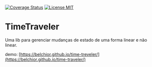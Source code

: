 [![Coverage Status](https://coveralls.io/repos/github/belchior/time-traveler/badge.svg)](https://coveralls.io/github/belchior/time-traveler)
[![License MIT](https://img.shields.io/badge/license-MIT-blue.svg)](https://opensource.org/licenses/MIT)

# TimeTraveler
Uma lib para gerenciar mudanças de estado de uma forma linear e não linear.

demo: [https://belchior.github.io/time-treveler/](https://belchior.github.io/time-traveler/)
